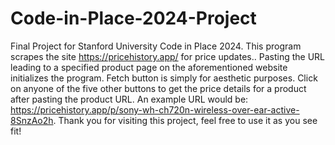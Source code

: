 # Code-in-Place-2024-Project
Final Project for Stanford University Code in Place 2024.
This program scrapes the site https://pricehistory.app/ for price updates..
Pasting the URL leading to a specified product page on the aforementioned website initializes the program.
Fetch button is simply for aesthetic purposes.
Click on anyone of the five other buttons to get the price details for a product after pasting the product URL.
An example URL would be: https://pricehistory.app/p/sony-wh-ch720n-wireless-over-ear-active-8SnzAo2h.
Thank you for visiting this project, feel free to use it as you see fit!
